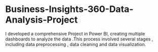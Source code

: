 # Business-Insights-360-Data-Analysis-Project
I developed a comprehensive Project in Power BI, creating multiple dashboards to analyze the data .This process involved several stages , including data preprocessing , data cleaning and data visualization. 
